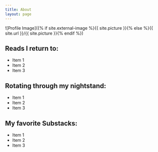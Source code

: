 ```yaml
---
title: About
layout: page
---
```

![Profile Image]({% if site.external-image %}{{ site.picture }}{% else %}{{ site.url }}/{{ site.picture }}{% endif %})

<h2> Reads I return to:</h2>
<ul>
    <li>Item 1</li>
    <li>Item 2</li>
    <li>Item 3</li>
</ul>
<h2>Rotating through my nightstand:</h2>
<ul>
    <li>Item 1</li>
    <li>Item 2</li>
    <li>Item 3</li>
</ul>
<h2>My favorite Substacks:</h2>
<ul>
    <li>Item 1</li>
    <li>Item 2</li>
    <li>Item 3</li>
</ul>
